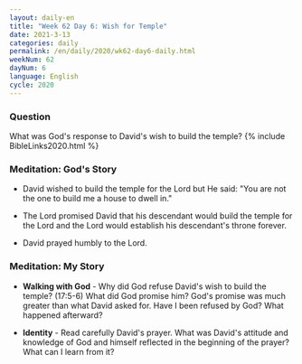 ```yaml
---
layout: daily-en
title: "Week 62 Day 6: Wish for Temple"
date: 2021-3-13 
categories: daily
permalink: /en/daily/2020/wk62-day6-daily.html
weekNum: 62
dayNum: 6
language: English
cycle: 2020
---
```


### Question     
What was God's response to David's wish to build the temple?
{% include BibleLinks2020.html %} 

### Meditation: God's Story   
+ David wished to build the temple for the Lord but He said: "You are not the one to build me a house to dwell in." 

+ The Lord promised David that his descendant would build the temple for the Lord and the Lord would establish his descendant's throne forever. 

+ David prayed humbly to the Lord. 

### Meditation: My Story   
+ **Walking with God** - Why did God refuse David's wish to build the temple? (17:5-6) What did God promise him? God's promise was much greater than what David asked for. Have I been refused by God? What happened afterward? 

+ **Identity** - Read carefully David's prayer. What was David's attitude and knowledge of God and himself reflected in the beginning of the prayer? What can I learn from it? 